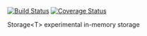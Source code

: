 [![Build Status](https://travis-ci.org/mezeipetister/storaget.svg?branch=master)](https://travis-ci.org/mezeipetister/storaget)
[![Coverage Status](https://coveralls.io/repos/github/mezeipetister/storaget/badge.svg?branch=master)](https://coveralls.io/github/mezeipetister/storaget?branch=master)


Storage\<T\> experimental in-memory storage
